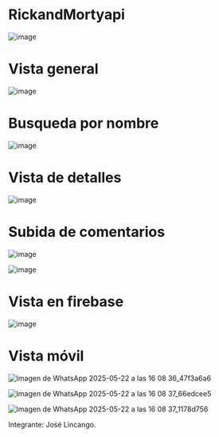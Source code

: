 # RickandMortyapi

![image](https://github.com/user-attachments/assets/63922981-67d1-4b81-a310-2874530a1151)

#
# Vista general

![image](https://github.com/user-attachments/assets/84d4241d-620c-460c-90fe-672e51c12ab1)

#
# Busqueda por nombre

![image](https://github.com/user-attachments/assets/a13afd21-c646-425b-bef6-de789ea61414)

#
# Vista de detalles

![image](https://github.com/user-attachments/assets/d151684e-e81a-46e6-8693-529df6ca55bb)

#
# Subida de comentarios

![image](https://github.com/user-attachments/assets/b41a33f0-fe74-413c-8a83-63e4d766bf22)

![image](https://github.com/user-attachments/assets/d5d820de-d9af-4a7d-8df6-bb1f8fe5f6d1)

#
# Vista en firebase

![image](https://github.com/user-attachments/assets/e8d45843-cab6-4526-a8c9-d59c89edda28)

#
# Vista móvil

![Imagen de WhatsApp 2025-05-22 a las 16 08 36_47f3a6a6](https://github.com/user-attachments/assets/f07989eb-7154-4d37-8289-c38b331c1206)

![Imagen de WhatsApp 2025-05-22 a las 16 08 37_66edcee5](https://github.com/user-attachments/assets/6203a7da-322b-4bc8-bafa-540527e1f12e)

![Imagen de WhatsApp 2025-05-22 a las 16 08 37_1178d756](https://github.com/user-attachments/assets/d468bf57-7696-42b3-9306-9ae6d5575233)

Integrante: José Lincango.